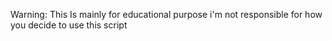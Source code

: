 Warning: This Is mainly for educational purpose i'm not responsible for how you decide to use this
script
